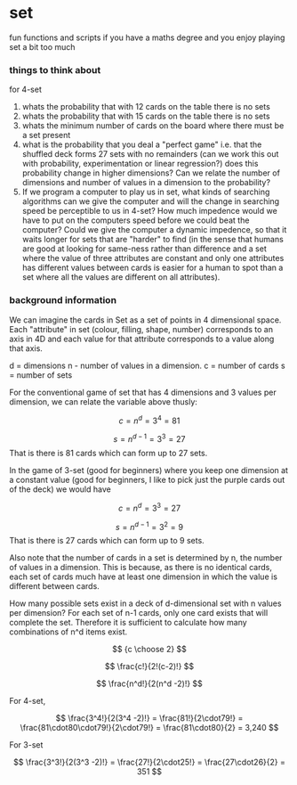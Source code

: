 # set
fun functions and scripts if you have a maths degree and you enjoy playing set a bit too much



### things to think about
for 4-set
1. whats the probability that with 12 cards on the table there is no sets
2. whats the probability that with 15 cards on the table there is no sets
3. whats the minimum number of cards on the board where there must be a set present
4. what is the probability that you deal a "perfect game" i.e. that the shuffled deck forms 27 sets with no remainders (can we work this out with probability, experimentation or linear regression?) does this probability change in higher dimensions? Can we relate the number of dimensions and number of values in a dimension to the probability?
5. If we program a computer to play us in set, what kinds of searching algorithms can we give the computer and will the change in searching speed be perceptible to us in 4-set? How much impedence would we have to put on the computers speed before we could beat the computer? Could we give the computer a dynamic impedence, so that it waits longer for sets that are "harder" to find (in the sense that humans are good at looking for same-ness rather than difference and a set where the value of three attributes are constant and only one attributes has different values between cards is easier for a human to spot than a set where all the values are different on all attributes). 

### background information

We can imagine the cards in Set as a set of points in 4 dimensional space. Each "attribute" in set (colour, filling, shape, number) corresponds to an axis in 4D and each value for that attribute corresponds to a value along that axis. 


d = dimensions
n - number of values in a dimension. 
c = number of cards
s = number of sets

For the conventional game of set that has 4 dimensions and 3 values per dimension, we can relate the variable above thusly: 

$$c = n^d = 3^4 = 81$$

$$s = n^{d-1} = 3^3 = 27$$
That is there is 81 cards which can form up to 27 sets. 

In the game of 3-set (good for beginners) where you keep one dimension at a constant value (good for beginners, I like to pick just the purple cards out of the deck) we would have 

$$c = n^d = 3^3 = 27$$

$$s = n^{d-1} = 3^2 = 9$$
That is there is 27 cards which can form up to 9 sets. 

Also note that the number of cards in a set is determined by n, the number of values in a dimension. This is because, as there is no identical cards, each set of cards much have at least one dimension in which the value is different between cards. 

How many possible sets exist in a deck of d-dimensional set with n values per dimension? 
For each set of n-1 cards, only one card exists that will complete the set. Therefore it is sufficient to calculate how many combinations of n^d items exist. 

$$ {c \choose 2} $$

$$ \frac{c!}{2!(c-2)!} $$

$$ \frac{n^d!}{2(n^d -2)!} $$

For 4-set, 

$$ \frac{3^4!}{2(3^4 -2)!} = \frac{81!}{2\cdot79!} = \frac{81\cdot80\cdot79!}{2\cdot79!} = \frac{81\cdot80}{2} =  3,240 $$

For 3-set

$$ \frac{3^3!}{2(3^3 -2)!} = \frac{27!}{2\cdot25!} = \frac{27\cdot26}{2} = 351 $$
